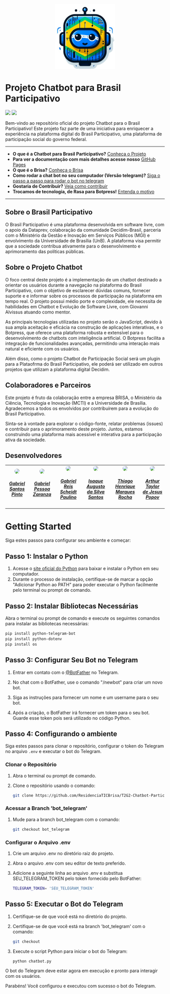 
<p align="center">
  <img src="https://github.com/ResidenciaTICBrisa/T2G2-Chatbot-Participacao-Social/blob/main/site/images/rasinha_logo.jpeg" width="190" />
</p>

# Projeto Chatbot para Brasil Participativo

<!-- badges -->
<a href="https://www.gnu.org/licenses/agpl-3.0.html"><img src="https://img.shields.io/badge/licence-AGPL3-green.svg"/></a>
<a href="https://botpress.com/docs/cloud/"><img src="https://img.shields.io/badge/Botpress-v12-blue.svg"/></a>

Bem-vindo ao repositório oficial do projeto Chatbot para o Brasil Participativo! Este projeto faz parte de uma iniciativa para enriquecer a experiência na plataforma digital do Brasil Participativo, uma plataforma de participação social do governo federal.

---
<!-- Links uteis: -->
* **O que é a Chatbot para Brasil Participativo?** [Conheça o Projeto](#sobre-o-projeto-chatbot)
* **Para ver a documentação com mais detalhes acesse nosso** [GitHub Pages](https://residenciaticbrisa.github.io/T2G2-Chatbot-Participacao-Social/)
* **O que é o Brisa?** [Conheça o Brisa](https://brisa.lappis.rocks/)
* **Como rodar a chat bot no seu computador (Versão telegram)?** [Siga o passo a passo para rodar o bot no telegram](#getting-started)
* **Gostaria de Contribuir?** [Veja como contribuir](https://residenciaticbrisa.github.io/T2G2-Chatbot-Participacao-Social/Pol%C3%ADticas/CONTRIBUTING/)
* **Trocamos de tecnologia, de Rasa para Botpress!** [Entenda o motivo](ttps://residenciaticbrisa.github.io/T2G2-Chatbot-Participacao-Social/tecnologias/)

---

## Sobre o Brasil Participativo

O Brasil Participativo é uma plataforma desenvolvida em software livre, com o apoio da Dataprev, colaboração da comunidade Decidim-Brasil, parceria com o Ministério da Gestão e Inovação em Serviços Públicos (MGI) e envolvimento da Universidade de Brasília (UnB). A plataforma visa permitir que a sociedade contribua ativamente para o desenvolvimento e aprimoramento das políticas públicas.

## Sobre o Projeto Chatbot

O foco central deste projeto é a implementação de um chatbot destinado a orientar os usuários durante a navegação na plataforma do Brasil Participativo, com o objetivo de esclarecer dúvidas comuns, fornecer suporte e e informar sobre os processos de participação na plataforma em tempo real. O projeto possui médio porte e complexidade, ele necessita de habilidades em Chatbot e Evolução de Software Livre, com Giovanni Alvissus atuando como mentor.

As principais tecnologias utilizadas no projeto serão o JavaScript, devido à sua ampla aceitação e eficácia na construção de aplicações interativas, e o Botpress, que oferece uma plataforma robusta e extensível para o desenvolvimento de chatbots com inteligência artificial. O Botpress facilita a integração de funcionalidades avançadas, permitindo uma interação mais natural e eficiente com os usuários.

Além disso, como o projeto Chatbot de Participação Social será um plugin para a Plataofrma do Brasil Participativo, ele poderá ser utilizado em outros projetos que utilizam a plataforma digital Decidim.

## Colaboradores e Parceiros

Este projeto é fruto da colaboração entre a empresa BRISA, o Ministério da Ciência, Tecnologia e Inovação (MCTI) e a Universidade de Brasília. Agradecemos a todos os envolvidos por contribuírem para a evolução do Brasil Participativo.

Sinta-se à vontade para explorar o código-fonte, relatar problemas (issues) e contribuir para o aprimoramento deste projeto. Juntos, estamos construindo uma plataforma mais acessível e interativa para a participação ativa da sociedade.



## Desenvolvedores

<center>
<table style="margin-left: auto; margin-right: auto;">
    <tr>
        <td align="center">
            <a href="https://github.com/GabrielSPinto">
                <img style="border-radius: 50%;" src="https://avatars.githubusercontent.com/u/144184007?v=4" width="150px;"/>
                <h5 class="text-center">Gabriel Santos Pinto</h5>
            </a>
        </td>
        <td align="center">
            <a href="https://github.com/GZaranza">
                <img style="border-radius: 50%;" src="https://avatars.githubusercontent.com/u/116514986?v=4" width="150px;"/>
                <h5 class="text-center">Gabriel Pessoa Zaranza</h5>
            </a>
        </td>
        <td align="center">
            <a href="https://github.com/Gxaite">
                <img style="border-radius: 50%;" src="https://avatars.githubusercontent.com/u/111130521?v=4" width="150px;"/>
                <h5 class="text-center">Gabriel Reis Scheidt Paulino</h5>
            </a>
        </td>
        </td>
        <td align="center">
            <a href="https://github.com/seraphritt">
                <img style="border-radius: 50%;" src="https://avatars.githubusercontent.com/u/84244850?v=4" width="150px;"/>
                <h5 class="text-center">Isaque Augusto da Silva Santos</h5>
            </a>
        </td>
        <td align="center">
            <a href="https://github.com/ThiagoMarquesAeroespacial">
                <img style="border-radius: 50%;" src="https://avatars.githubusercontent.com/u/125684199?v=4" width="150px;"/>
                <h5 class="text-center">Thiago Henrique Marques Rocha</h5>
            </a>
        </td>
        <td align="center">
            <a href="https://github.com/Eruel6">
                <img style="border-radius: 50%;" src="https://avatars.githubusercontent.com/u/71983159?v=4" width="150px;"/>
                <h5 class="text-center">Arthur Taylor de Jesus Popov</h5>
            </a>
        </td>
</table>
</center>

# Getting Started

Siga estes passos para configurar seu ambiente e começar:

## Passo 1: Instalar o Python

1. Acesse o [site oficial do Python](https://www.python.org/downloads/) para baixar e instalar o Python em seu computador.
2. Durante o processo de instalação, certifique-se de marcar a opção "Adicionar Python ao PATH" para poder executar o Python facilmente pelo terminal ou prompt de comando.

## Passo 2: Instalar Bibliotecas Necessárias

Abra o terminal ou prompt de comando e execute os seguintes comandos para instalar as bibliotecas necessárias:

```bash
pip install python-telegram-bot
pip install python-dotenv
pip install os
```

## Passo 3: Configurar Seu Bot no Telegram

1. Entrar em contato com o [@BotFather](https://web.telegram.org/k/#@BotFather) no Telegram.

2. No chat com o BotFather, use o comando "/newbot" para criar um novo bot.

3. Siga as instruções para fornecer um nome e um username para o seu bot.

4. Após a criação, o BotFather irá fornecer um token para o seu bot. Guarde esse token pois será utilizado no código Python.

## Passo 4: Configurando o ambiente

Siga estes passos para clonar o repositório, configurar o token do Telegram no arquivo `.env` e executar o bot do Telegram.

### Clonar o Repositório

1. Abra o terminal ou prompt de comando.
2. Clone o repositório usando o comando:

    ```bash
    git clone https://github.com/ResidenciaTICBrisa/T2G2-Chatbot-Participacao-Social
    ```
### Acessar a Branch 'bot_telegram'

1. Mude para a branch bot_telegram com o comando:
    ```bash
    git checkout bot_telegram
    ```

### Configurar o Arquivo .env
1. Crie um arquivo .env no diretório raiz do projeto.
2. Abra o arquivo .env com seu editor de texto preferido.
3. Adicione a seguinte linha ao arquivo .env e substitua SEU_TELEGRAM_TOKEN pelo token fornecido pelo BotFather:

    ```bash
    TELEGRAM_TOKEN= 'SEU_TELEGRAM_TOKEN'
    ```

## Passo 5: Executar o Bot do Telegram
1. Certifique-se de que você está no diretório do projeto.
2. Certifique-se de que você está na branch 'bot_telegram' com o comando:

    ```bash
    git checkout
    ```
3. Execute o script Python para iniciar o bot do Telegram:
    ```bash
    python chatbot.py
    ```

O bot do Telegram deve estar agora em execução e pronto para interagir com os usuários.

Parabéns! Você configurou e executou com sucesso o bot do Telegram.
